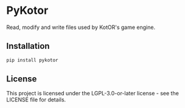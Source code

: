 # PyKotor

Read, modify and write files used by KotOR's game engine.

## Installation 

```bash
pip install pykotor
```

## License

This project is licensed under the LGPL-3.0-or-later license - see the LICENSE file for details.

